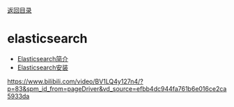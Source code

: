 [返回目录](/blog/microservices/index)

# elasticsearch

- [Elasticsearch简介](/blog/elasticsearch/springcloud-elasticsearch/elasticsearch-introduction.md)
- [Elasticsearch安装](/blog/elasticsearch/springcloud-elasticsearch/elasticsearch-install.md)



https://www.bilibili.com/video/BV1LQ4y127n4/?p=83&spm_id_from=pageDriver&vd_source=efbb4dc944fa761b6e016ce2ca5933da
